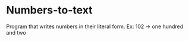 # Numbers-to-text
Program that writes numbers in their literal form. Ex: 102 -> one hundred and two
